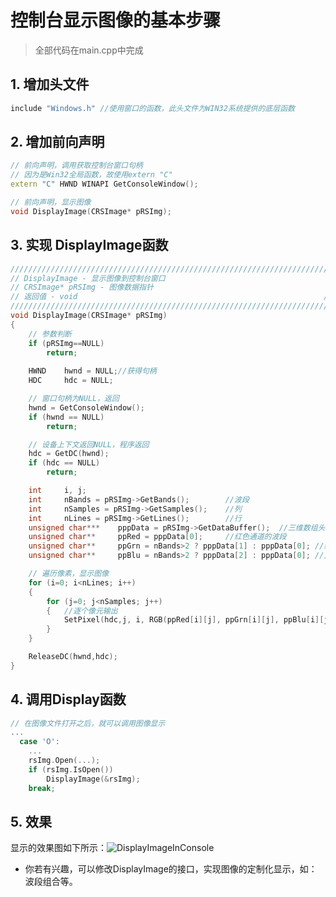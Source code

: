 # 控制台显示图像的基本步骤

> 全部代码在main.cpp中完成

## 1. 增加头文件

```c++
include "Windows.h"	//使用窗口的函数，此头文件为WIN32系统提供的底层函数
```

## 2. 增加前向声明

```c++
// 前向声明，调用获取控制台窗口句柄
// 因为是Win32全局函数，故使用extern "C"
extern "C" HWND WINAPI GetConsoleWindow();

// 前向声明，显示图像
void DisplayImage(CRSImage* pRSImg);
```

## 3. 实现 DisplayImage函数

```c++
//////////////////////////////////////////////////////////////////////////
// DisplayImage - 显示图像到控制台窗口									//
// CRSImage* pRSImg - 图像数据指针										//
// 返回值 - void														//
//////////////////////////////////////////////////////////////////////////
void DisplayImage(CRSImage* pRSImg)
{
	// 参数判断
	if (pRSImg==NULL)
		return;
	
	HWND	hwnd = NULL;//获得句柄
	HDC		hdc = NULL;

	// 窗口句柄为NULL，返回
	hwnd = GetConsoleWindow();
	if (hwnd == NULL)
		return;

	// 设备上下文返回NULL，程序返回
	hdc = GetDC(hwnd);	
	if (hdc == NULL)
		return;

	int		i, j;	
	int		nBands = pRSImg->GetBands();		//波段
	int		nSamples = pRSImg->GetSamples();	//列
	int		nLines = pRSImg->GetLines();		//行
	unsigned char***	pppData = pRSImg->GetDataBuffer();	//三维数组头指针
	unsigned char**		ppRed = pppData[0];		//红色通道的波段
	unsigned char**		ppGrn = nBands>2 ? pppData[1] : pppData[0];	//绿色通道的波段
	unsigned char**		ppBlu = nBands>2 ? pppData[2] : pppData[0];	//蓝色通道的波段

	// 遍历像素，显示图像
	for (i=0; i<nLines; i++)
	{
		for (j=0; j<nSamples; j++)
		{	//逐个像元输出
			SetPixel(hdc,j, i, RGB(ppRed[i][j], ppGrn[i][j], ppBlu[i][j])); 	
		}
	}

	ReleaseDC(hwnd,hdc);
}
```

## 4. 调用Display函数

```c++
// 在图像文件打开之后，就可以调用图像显示
...
  case 'O':
	...
	rsImg.Open(...);
	if (rsImg.IsOpen())
		DisplayImage(&rsImg);
	break;
```

## 5. 效果

显示的效果图如下所示：![DisplayImageInConsole](./Png/DisplayImageInConsole.png)

- 你若有兴趣，可以修改DisplayImage的接口，实现图像的定制化显示，如：波段组合等。